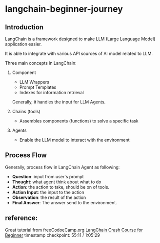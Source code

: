 # langchain-beginner-journey

## Introduction

LangChain is a framework designed to make LLM (Large Language Model) application easier.

It is able to integrate with various API sources of AI model related to LLM.


Three main concepts in LangChain:
1. Component
    - LLM Wrappers
    - Prompt Templates
    - Indexes for information retrieval

    Generally, it handles the input for LLM Agents.

2. Chains (tools)
    - Assembles components (functions) to solve a specific task
3. Agents
    - Enable the LLM model to interact with the environment 


## Process Flow
Generally, process flow in LangChain Agent as following:
- **Question**: input from user's prompt 
- **Thought**: what agent think about what to do
- **Action**: the action to take, should be on of tools.
- **Action Input**: the input to the action
- **Observation**: the result of the action
- **Final Answer**: The answer send to the environment.


## reference:
Great tutorial  from freeCodoeCamp.org [LangChain Crash Course for Beginner](https://www.youtube.com/watch?v=lG7Uxts9SXs)
timestamp checkpoint: 55:11 / 1:05:29